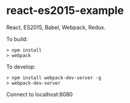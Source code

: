 # react-es2015-example
React, ES2015, Babel, Webpack, Redux.

To build:

```
> npm install
> webpack
```

To develop:

```
> npm install webpack-dev-server -g
> webpack-dev-server
```

Connect to localhost:8080
